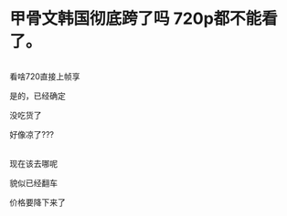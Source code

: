 # 甲骨文韩国彻底跨了吗 720p都不能看了。


<img src="static/image/smiley/default/funk.gif" smilieid="29" border="0" alt="" /><img id="aimg_nfUFF" onclick="zoom(this, this.src, 0, 0, 0)" class="zoom" src="https://cdn.jsdelivr.net/gh/hishis/forum-master/public/images/patch.gif" onmouseover="img_onmouseoverfunc(this)" onload="thumbImg(this)" border="0" alt="" />

看啥720直接上帧享

是的，已经确定<img id="aimg_wnHEv" onclick="zoom(this, this.src, 0, 0, 0)" class="zoom" src="https://cdn.jsdelivr.net/gh/hishis/forum-master/public/images/patch.gif" onmouseover="img_onmouseoverfunc(this)" onload="thumbImg(this)" border="0" alt="" />

没吃货了

好像凉了??? <br />
<br />
<img id="aimg_Vl5ee" onclick="zoom(this, this.src, 0, 0, 0)" class="zoom" src="https://kyun.ltyuanfang.cn/tc/2020/10/25/afda13ebcfdaa.png" onmouseover="img_onmouseoverfunc(this)" onload="thumbImg(this)" border="0" alt="" />

现在该去哪呢<img id="aimg_hmTB2" onclick="zoom(this, this.src, 0, 0, 0)" class="zoom" src="https://cdn.jsdelivr.net/gh/hishis/forum-master/public/images/patch.gif" onmouseover="img_onmouseoverfunc(this)" onload="thumbImg(this)" border="0" alt="" />

貌似已经翻车<img id="aimg_Tc5AD" onclick="zoom(this, this.src, 0, 0, 0)" class="zoom" src="https://cdn.jsdelivr.net/gh/hishis/forum-master/public/images/patch.gif" onmouseover="img_onmouseoverfunc(this)" onload="thumbImg(this)" border="0" alt="" />

价格要降下来了
